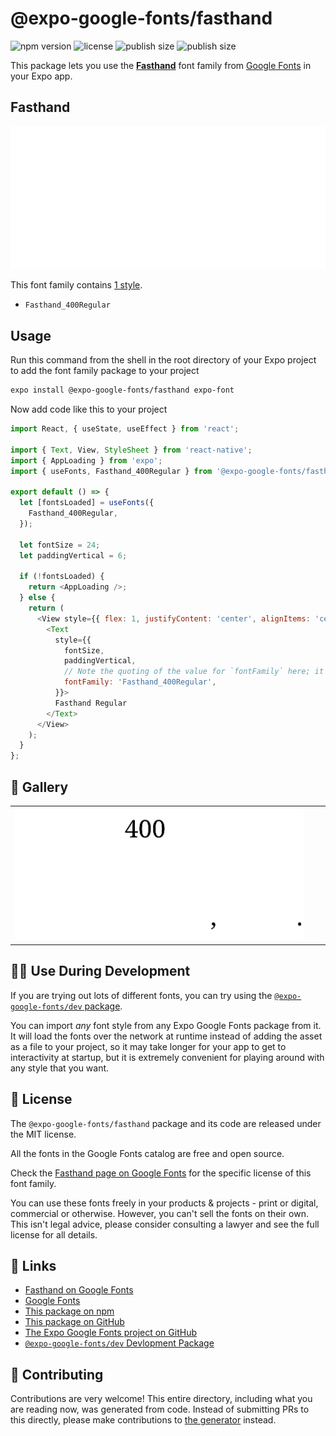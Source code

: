 # @expo-google-fonts/fasthand

![npm version](https://flat.badgen.net/npm/v/@expo-google-fonts/fasthand)
![license](https://flat.badgen.net/github/license/expo/google-fonts)
![publish size](https://flat.badgen.net/packagephobia/install/@expo-google-fonts/fasthand)
![publish size](https://flat.badgen.net/packagephobia/publish/@expo-google-fonts/fasthand)

This package lets you use the [**Fasthand**](https://fonts.google.com/specimen/Fasthand) font family from [Google Fonts](https://fonts.google.com/) in your Expo app.

## Fasthand

![Fasthand](./font-family.png)

This font family contains [1 style](#-gallery).

- `Fasthand_400Regular`

## Usage

Run this command from the shell in the root directory of your Expo project to add the font family package to your project
```sh
expo install @expo-google-fonts/fasthand expo-font
```

Now add code like this to your project
```js
import React, { useState, useEffect } from 'react';

import { Text, View, StyleSheet } from 'react-native';
import { AppLoading } from 'expo';
import { useFonts, Fasthand_400Regular } from '@expo-google-fonts/fasthand';

export default () => {
  let [fontsLoaded] = useFonts({
    Fasthand_400Regular,
  });

  let fontSize = 24;
  let paddingVertical = 6;

  if (!fontsLoaded) {
    return <AppLoading />;
  } else {
    return (
      <View style={{ flex: 1, justifyContent: 'center', alignItems: 'center' }}>
        <Text
          style={{
            fontSize,
            paddingVertical,
            // Note the quoting of the value for `fontFamily` here; it expects a string!
            fontFamily: 'Fasthand_400Regular',
          }}>
          Fasthand Regular
        </Text>
      </View>
    );
  }
};

```

## 🔡 Gallery


||||
|-|-|-|
|![Fasthand_400Regular](./Fasthand_400Regular.ttf.png)||||


## 👩‍💻 Use During Development

If you are trying out lots of different fonts, you can try using the [`@expo-google-fonts/dev` package](https://github.com/expo/google-fonts/tree/master/font-packages/dev#readme).

You can import *any* font style from any Expo Google Fonts package from it. It will load the fonts
over the network at runtime instead of adding the asset as a file to your project, so it may take longer
for your app to get to interactivity at startup, but it is extremely convenient
for playing around with any style that you want.

## 📖 License

The `@expo-google-fonts/fasthand` package and its code are released under the MIT license.

All the fonts in the Google Fonts catalog are free and open source.

Check the [Fasthand page on Google Fonts](https://fonts.google.com/specimen/Fasthand) for the specific license of this font family.

You can use these fonts freely in your products & projects - print or digital, commercial or otherwise. However, you can't sell the fonts on their own. This isn't legal advice, please consider consulting a lawyer and see the full license for all details.

## 🔗 Links

- [Fasthand on Google Fonts](https://fonts.google.com/specimen/Fasthand)
- [Google Fonts](https://fonts.google.com/)
- [This package on npm](https://www.npmjs.com/package/@expo-google-fonts/fasthand)
- [This package on GitHub](https://github.com/expo/google-fonts/tree/master/font-packages/fasthand)
- [The Expo Google Fonts project on GitHub](https://github.com/expo/google-fonts)
- [`@expo-google-fonts/dev` Devlopment Package](https://github.com/expo/google-fonts/tree/master/font-packages/dev)

## 🤝 Contributing

Contributions are very welcome! This entire directory, including what you are reading now, was generated from code. Instead of submitting PRs to this directly, please make contributions to [the generator](https://github.com/expo/google-fonts/tree/master/packages/generator) instead.
